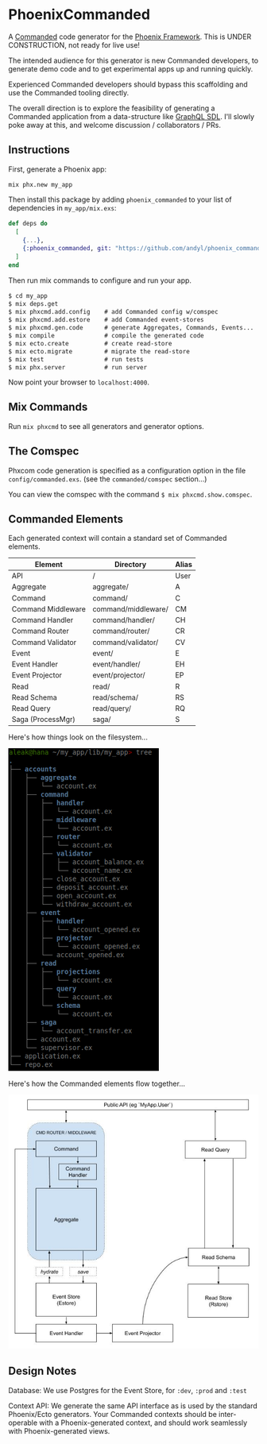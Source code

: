 # PhoenixCommanded

A [Commanded][com] code generator for the [Phoenix Framework][phx].  This is 
UNDER CONSTRUCTION, not ready for live use!

The intended audience for this generator is new Commanded developers, to
generate demo code and to get experimental apps up and running quickly.  

Experienced Commanded developers should bypass this scaffolding and use the
Commanded tooling directly.

The overall direction is to explore the feasibility of generating a Commanded
application from a data-structure like [GraphQL SDL][sdl].  I'll slowly poke
away at this, and welcome discussion / collaborators / PRs.

[com]: https://github.com/commanded/commanded
[phx]: https://phoenixframework.org
[sdl]: https://graphql.org/learn/schema

## Instructions

First, generate a Phoenix app:

    mix phx.new my_app

Then install this package by adding `phoenix_commanded` to your list of
dependencies in `my_app/mix.exs`:

```elixir
def deps do
  [
    {...},
    {:phoenix_commanded, git: "https://github.com/andyl/phoenix_commanded"},
  ]
end
```

Then run mix commands to configure and run your app.

```
$ cd my_app
$ mix deps.get
$ mix phxcmd.add.config    # add Commanded config w/comspec
$ mix phxcmd.add.estore    # add Commanded event-stores
$ mix phxcmd.gen.code      # generate Aggregates, Commands, Events...
$ mix compile              # compile the generated code
$ mix ecto.create          # create read-store 
$ mix ecto.migrate         # migrate the read-store
$ mix test                 # run tests
$ mix phx.server           # run server
```

Now point your browser to `localhost:4000`.

## Mix Commands

Run `mix phxcmd` to see all generators and generator options.

## The Comspec

Phxcom code generation is specified as a configuration option in the file
`config/commanded.exs`.  (see the `commanded/comspec` section...)

You can view the comspec with the command `$ mix phxcmd.show.comspec`.

## Commanded Elements

Each generated context will contain a standard set of Commanded elements.

| Element            | Directory           | Alias |
|--------------------|---------------------|-------|
| API                | /                   | User  |
| Aggregate          | aggregate/          | A     |
| Command            | command/            | C     |
| Command Middleware | command/middleware/ | CM    |
| Command Handler    | command/handler/    | CH    |
| Command Router     | command/router/     | CR    |
| Command Validator  | command/validator/  | CV    |
| Event              | event/              | E     |
| Event Handler      | event/handler/      | EH    |
| Event Projector    | event/projector/    | EP    |
| Read               | read/               | R     |
| Read Schema        | read/schema/        | RS    |
| Read Query         | read/query/         | RQ    |
| Saga (ProcessMgr)  | saga/               | S     |

Here's how things look on the filesystem...

![CommandedElements](assets/Tree.jpg)

Here's how the Commanded elements flow together...

![CommandedElements](assets/CommandedElements.jpg)

## Design Notes

Database: We use Postgres for the Event Store, for `:dev`, `:prod` and `:test`

Context API: We generate the same API interface as is used by the standard
Phoenix/Ecto generators.  Your Commanded contexts should be inter-operable with
a Phoenix-generated context, and should work seamlessly with Phoenix-generated
views.

